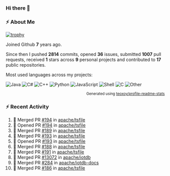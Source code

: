 ### Hi there 👋

### :zap: About Me

[![trophy](https://github-profile-trophy.vercel.app/?username=HTHou&theme=onedark)](https://github.com/ryo-ma/github-profile-trophy)
   
Joined Github **7** years ago.

Since then I pushed **2814** commits, opened **36** issues, submitted **1007** pull requests, received **1** stars across **9** personal projects and contributed to **17** public repositories.

Most used languages across my projects:

![Java](https://img.shields.io/static/v1?style=flat-square&label=%E2%A0%80&color=555&labelColor=%23b07219&message=Java%EF%B8%B189.6%25)
![C#](https://img.shields.io/static/v1?style=flat-square&label=%E2%A0%80&color=555&labelColor=%23178600&message=C%23%EF%B8%B13.9%25)
![C++](https://img.shields.io/static/v1?style=flat-square&label=%E2%A0%80&color=555&labelColor=%23f34b7d&message=C%2B%2B%EF%B8%B12.7%25)
![Python](https://img.shields.io/static/v1?style=flat-square&label=%E2%A0%80&color=555&labelColor=%233572A5&message=Python%EF%B8%B10.7%25)
![JavaScript](https://img.shields.io/static/v1?style=flat-square&label=%E2%A0%80&color=555&labelColor=%23f1e05a&message=JavaScript%EF%B8%B10.5%25)
![Shell](https://img.shields.io/static/v1?style=flat-square&label=%E2%A0%80&color=555&labelColor=%2389e051&message=Shell%EF%B8%B10.4%25)
![C](https://img.shields.io/static/v1?style=flat-square&label=%E2%A0%80&color=555&labelColor=%23555555&message=C%EF%B8%B10.4%25)
![Other](https://img.shields.io/static/v1?style=flat-square&label=%E2%A0%80&color=555&labelColor=%23ededed&message=Other%EF%B8%B11.4%25)

<p align="right"><sub>Generated using <a href="https://github.com/marketplace/actions/profile-readme-stats">teoxoy/profile-readme-stats</a></sub></p>


<!--![](https://github.com/HTHou/HTHou/blob/output/github-contribution-grid-snake.svg)-->

<!--![Haonan Hou's github stats](https://github-readme-stats.vercel.app/api?username=HTHou&count_private=true&show_icons=true&theme=onedark)-->

<!--![Haonan Hou's wakatime stats](https://github-readme-stats.vercel.app/api/wakatime?username=HTHou&layout=compact&theme=onedark)-->

<!--![Top Langs](https://github-readme-stats.vercel.app/api/top-langs/?username=HTHou&theme=onedark&layout=compact)-->

### :zap: Recent Activity
<!--START_SECTION:activity-->
1. 🎉 Merged PR [#194](https://github.com/apache/tsfile/pull/194) in [apache/tsfile](https://github.com/apache/tsfile)
2. 💪 Opened PR [#194](https://github.com/apache/tsfile/pull/194) in [apache/tsfile](https://github.com/apache/tsfile)
3. 🎉 Merged PR [#189](https://github.com/apache/tsfile/pull/189) in [apache/tsfile](https://github.com/apache/tsfile)
4. 🎉 Merged PR [#193](https://github.com/apache/tsfile/pull/193) in [apache/tsfile](https://github.com/apache/tsfile)
5. 💪 Opened PR [#193](https://github.com/apache/tsfile/pull/193) in [apache/tsfile](https://github.com/apache/tsfile)
6. 🎉 Merged PR [#188](https://github.com/apache/tsfile/pull/188) in [apache/tsfile](https://github.com/apache/tsfile)
7. 🎉 Merged PR [#191](https://github.com/apache/tsfile/pull/191) in [apache/tsfile](https://github.com/apache/tsfile)
8. 🎉 Merged PR [#13072](https://github.com/apache/iotdb/pull/13072) in [apache/iotdb](https://github.com/apache/iotdb)
9. 🎉 Merged PR [#284](https://github.com/apache/iotdb-docs/pull/284) in [apache/iotdb-docs](https://github.com/apache/iotdb-docs)
10. 🎉 Merged PR [#186](https://github.com/apache/tsfile/pull/186) in [apache/tsfile](https://github.com/apache/tsfile)
<!--END_SECTION:activity-->

<!--
**HTHou/HTHou** is a ✨ _special_ ✨ repository because its `README.md` (this file) appears on your GitHub profile.

Here are some ideas to get you started:

- 🔭 I’m currently working on ...
- 🌱 I’m currently learning ...
- 👯 I’m looking to collaborate on ...
- 🤔 I’m looking for help with ...
- 💬 Ask me about ...
- 📫 How to reach me: ...
- 😄 Pronouns: ...
- ⚡ Fun fact: ...
-->
